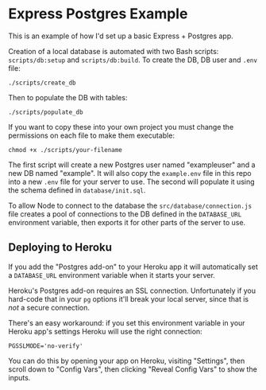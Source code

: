 # Express Postgres Example

This is an example of how I'd set up a basic Express + Postgres app.

Creation of a local database is automated with two Bash scripts: `scripts/db:setup` and `scripts/db:build`. To create the DB, DB user and `.env` file:

```shell
./scripts/create_db
```

Then to populate the DB with tables:

```shell
./scripts/populate_db
```

If you want to copy these into your own project you must change the permissions on each file to make them executable:

```shell
chmod +x ./scripts/your-filename
```

The first script will create a new Postgres user named "exampleuser" and a new DB named "example". It will also copy the `example.env` file in this repo into a new `.env` file for your server to use. The second will populate it using the schema defined in `database/init.sql`.

To allow Node to connect to the database the `src/database/connection.js` file creates a pool of connections to the DB defined in the `DATABASE_URL` environment variable, then exports it for other parts of the server to use.

## Deploying to Heroku

If you add the "Postgres add-on" to your Heroku app it will automatically set a `DATABASE_URL` environment variable when it starts your server.

Heroku's Postgres add-on requires an SSL connection. Unfortunately if you hard-code that in your `pg` options it'll break your local server, since that is _not_ a secure connection.

There's an easy workaround: if you set this environment variable in your Heroku app's settings Heroku will use the right connection:

```
PGSSLMODE='no-verify'
```

You can do this by opening your app on Heroku, visiting "Settings", then scroll down to "Config Vars", then clicking "Reveal Config Vars" to show the inputs.
